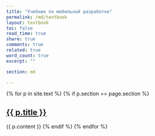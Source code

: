 ```yaml
---
title: "Учебник по мобильной разработке"
permalink: /md/textbook
layout: textbook
toc: false
read_time: true
share: true
comments: true
related: true
word_count: true
excerpt: ""

section: md

---
```


{% for p in site.text %}
  {% if p.section == page.section %}
<h2 id="{{ p.title }}"><a href="{{ p.url }}">{{ p.title }}</a> </h2>
{{ p.content }} 
  {% endif %}
{% endfor %}

